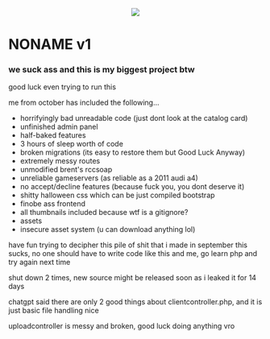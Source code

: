 
<p align="center"><img src="<img src="https://github.com/st33theducc/noname/blob/main/public/images/logo.png"></p>

# NONAME v1
### we suck ass and this is my biggest project btw

good luck even trying to run this

me from october has included the following...
- horrifyingly bad unreadable code (just dont look at the catalog card)
- unfinished admin panel
- half-baked features
- 3 hours of sleep worth of code
- broken migrations (its easy to restore them but Good Luck Anyway)
- extremely messy routes
- unmodified brent's rccsoap
- unreliable gameservers (as reliable as a 2011 audi a4)
- no accept/decline features (because fuck you, you dont deserve it)
- shitty halloween css which can be just compiled bootstrap
- finobe ass frontend
- all thumbnails included because wtf is a gitignore?
- assets
- insecure asset system (u can download anything lol)

have fun trying to decipher this pile of shit that i made in september 
this sucks, no one should have to write code like this
and me, go learn php and try again next time

shut down 2 times, new source might be released soon as i leaked it for 14 days

chatgpt said there are only 2 good things about clientcontroller.php, and it is just basic file handling
nice

uploadcontroller is messy and broken, good luck doing anything vro

